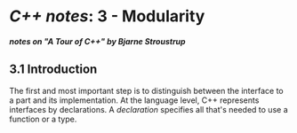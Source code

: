 # _C++ notes_: 3 - Modularity
##### notes on "A Tour of C++" by Bjarne Stroustrup

## 3.1 Introduction

The first and most important step is to distinguish between the interface to a part and its implementation. At the language level, C++ represents interfaces by declarations. A _declaration_ specifies all that's needed to use a function or a type.